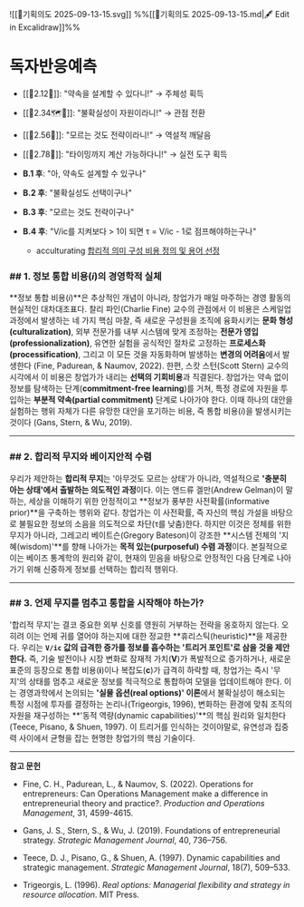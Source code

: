 ![[🐅기획의도 2025-09-13-15.svg]]
%%[[🐅기획의도 2025-09-13-15.md|🖋 Edit in Excalidraw]]%%
# 독자반응예측


- [[🐅2.12🌱]]: "약속을 설계할 수 있다니!" → 주체성 획득
- [[🐅2.34🗺️🧭]]: "불확실성이 자원이라니!" → 관점 전환
- [[🐅2.56🧮]]: "모르는 것도 전략이라니!" → 역설적 깨달음
- [[🐅2.78💸]]: "타이밍까지 계산 가능하다니!" → 실전 도구 획득

- **B.1 후**: "아, 약속도 설계할 수 있구나"
- **B.2 후**: "불확실성도 선택이구나"
- **B.3 후**: "모르는 것도 전략이구나"
- **B.4 후**: "V/ic를 지켜보다 > 1이 되면 τ = V/ic - 1로 점프해야하는구나"
	- acculturating [합리적 의미 구성 비용 정의 및 용어 선정](https://g.co/gemini/share/657f9de955b5) 

### ## 1. 정보 통합 비용(_i_)의 경영학적 실체

**정보 통합 비용(_i_)**은 추상적인 개념이 아니라, 창업가가 매일 마주하는 경영 활동의 현실적인 대차대조표다. 찰리 파인(Charlie Fine) 교수의 관점에서 이 비용은 스케일업 과정에서 발생하는 네 가지 핵심 마찰, 즉 새로운 구성원을 조직에 융화시키는 **문화 형성(culturalization)**, 외부 전문가를 내부 시스템에 맞게 조정하는 **전문가 영입(professionalization)**, 유연한 실험을 공식적인 절차로 고정하는 **프로세스화(processification)**, 그리고 이 모든 것을 자동화하며 발생하는 **변경의 어려움**에서 발생한다 (Fine, Padurean, & Naumov, 2022). 한편, 스캇 스턴(Scott Stern) 교수의 시각에서 이 비용은 창업가가 내리는 **선택의 기회비용**과 직결된다. 창업가는 약속 없이 정보를 탐색하는 단계(**commitment-free learning**)를 거쳐, 특정 경로에 자원을 투입하는 **부분적 약속(partial commitment)** 단계로 나아가야 한다. 이때 하나의 대안을 실험하는 행위 자체가 다른 유망한 대안을 포기하는 비용, 즉 통합 비용(_i_)을 발생시키는 것이다 (Gans, Stern, & Wu, 2019).

---

### ## 2. 합리적 무지와 베이지안적 수렴

우리가 제안하는 **합리적 무지**는 '아무것도 모르는 상태'가 아니라, 역설적으로 **'충분히 아는 상태'에서 출발하는 의도적인 과정**이다. 이는 앤드류 겔만(Andrew Gelman)이 말하는, 세상을 이해하기 위한 안정적이고 **정보가 풍부한 사전확률(informative prior)**을 구축하는 행위와 같다. 창업가는 이 사전확률, 즉 자신의 핵심 가설을 바탕으로 불필요한 정보의 소음을 의도적으로 차단(τ를 낮춤)한다. 하지만 이것은 정체를 위한 무지가 아니라, 그레고리 베이트슨(Gregory Bateson)이 강조한 **시스템 전체의 '지혜(wisdom)'**를 향해 나아가는 **목적 있는(purposeful) 수렴 과정**이다. 본질적으로 이는 베이즈 통계학의 원리와 같이, 현재의 믿음을 바탕으로 안정적인 다음 단계로 나아가기 위해 신중하게 정보를 선택하는 합리적 행위다.

---

### ## 3. 언제 무지를 멈추고 통합을 시작해야 하는가?

'합리적 무지'는 결코 중요한 외부 신호를 영원히 거부하는 전략을 옹호하지 않는다. 오히려 이는 언제 귀를 열어야 하는지에 대한 정교한 **휴리스틱(heuristic)**을 제공한다. 우리는 **`V/ic` 값의 급격한 증가를 정보를 흡수하는 '트리거 포인트'로 삼을 것을 제안한다.** 즉, 기술 발전이나 시장 변화로 잠재적 가치(**V**)가 폭발적으로 증가하거나, 새로운 표준의 등장으로 통합 비용(**i**)이나 복잡도(**c**)가 급격히 하락할 때, 창업가는 즉시 '무지'의 상태를 멈추고 새로운 정보를 적극적으로 통합하여 모델을 업데이트해야 한다. 이는 경영과학에서 논의되는 **'실물 옵션(real options)' 이론**에서 불확실성이 해소되는 특정 시점에 투자를 결정하는 논리나(Trigeorgis, 1996), 변화하는 환경에 맞춰 조직의 자원을 재구성하는 **'동적 역량(dynamic capabilities)'**의 핵심 원리와 일치한다 (Teece, Pisano, & Shuen, 1997). 이 트리거를 인식하는 것이야말로, 유연성과 집중력 사이에서 균형을 잡는 현명한 창업가의 핵심 기술이다.

---

**참고 문헌**

- Fine, C. H., Padurean, L., & Naumov, S. (2022). Operations for entrepreneurs: Can Operations Management make a difference in entrepreneurial theory and practice?. _Production and Operations Management_, 31, 4599-4615.
    
- Gans, J. S., Stern, S., & Wu, J. (2019). Foundations of entrepreneurial strategy. _Strategic Management Journal_, 40, 736–756.
    
- Teece, D. J., Pisano, G., & Shuen, A. (1997). Dynamic capabilities and strategic management. _Strategic Management Journal_, 18(7), 509–533.
    
- Trigeorgis, L. (1996). _Real options: Managerial flexibility and strategy in resource allocation_. MIT Press.